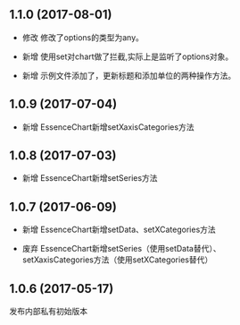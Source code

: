 ## 1.1.0 (2017-08-01)

- 修改 修改了options的类型为any。

- 新增 使用set对chart做了拦截,实际上是监听了options对象。

- 新增 示例文件添加了，更新标题和添加单位的两种操作方法。

## 1.0.9 (2017-07-04)

- 新增 EssenceChart新增setXaxisCategories方法

## 1.0.8 (2017-07-03)

- 新增 EssenceChart新增setSeries方法

## 1.0.7 (2017-06-09)

- 新增 EssenceChart新增setData、setXCategories方法

- 废弃 EssenceChart新增setSeries（使用setData替代）、setXaxisCategories方法（使用setXCategories替代）

## 1.0.6 (2017-05-17)

发布内部私有初始版本